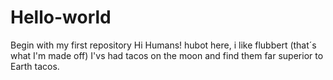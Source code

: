 # Hello-world
Begin with my first repository
Hi Humans!
hubot here, i like flubbert (that´s what I'm made off)
I'vs had tacos on the moon and find them far superior to Earth tacos.

